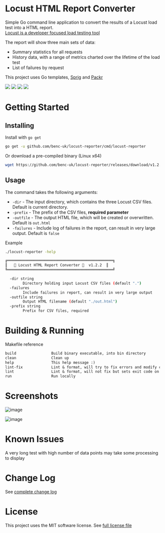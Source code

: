 # Locust HTML Report Converter

Simple Go command line application to convert the results of a Locust load test into a HTML report.  
[Locust is a developer focused load testing tool](https://locust.io/)

The report will show three main sets of data:

- Summary statistics for all requests
- History data, with a range of metrics charted over the lifetime of the load test
- List of failures by request

This project uses Go templates, [Sprig](http://masterminds.github.io/sprig/) and [Packr](https://github.com/gobuffalo/packr)

![](https://img.shields.io/github/license/benc-uk/locust-reporter)
![](https://img.shields.io/github/last-commit/benc-uk/locust-reporter)
![](https://img.shields.io/github/release/benc-uk/locust-reporter)
![](https://img.shields.io/github/checks-status/benc-uk/locust-reporter/main)

# Getting Started

## Installing

Install with `go get`

```bash
go get -u github.com/benc-uk/locust-reporter/cmd/locust-reporter
```

Or download a pre-compiled binary (Linux x64)

```bash
wget https://github.com/benc-uk/locust-reporter/releases/download/v1.2.2/locust-reporter
```

## Usage

The command takes the following arguments:

- `-dir` - The input directory, which contains the three Locust CSV files. Default is current directory.
- `-prefix` - The prefix of the CSV files, **required parameter**
- `-outfile` - The output HTML file, which will be created or overwritten. Default is `out.html`
- `-failures` - Include log of failures in the report, can result in very large output. Default is `false`

Example

```bash
./locust-reporter -help

╔════════════════════════════════════════════════╗
║   🦗 Locust HTML Report Converter 📜  v1.2.2  ║
╚════════════════════════════════════════════════╝

  -dir string
        Directory holding input Locust CSV files (default ".")
  -failures
        Include failures in report, can result in very large output
  -outfile string
        Output HTML filename (default "./out.html")
  -prefix string
        Prefix for CSV files, required
```

# Building & Running

Makefile reference

```txt
build                Build binary executable, into bin directory
clean                Clean up
help                 This help message :)
lint-fix             Lint & format, will try to fix errors and modify code
lint                 Lint & format, will not fix but sets exit code on error
run                  Run locally
```

# Screenshots

![image](https://user-images.githubusercontent.com/14982936/105252609-ac014e00-5b75-11eb-9e20-b97eb30208ee.png)

![image](https://user-images.githubusercontent.com/14982936/105252615-b02d6b80-5b75-11eb-9e82-573d8f329519.png)

# Known Issues

A very long test with high number of data points may take some processing to display

# Change Log

See [complete change log](./CHANGELOG.md)

# License

This project uses the MIT software license. See [full license file](./LICENSE)
